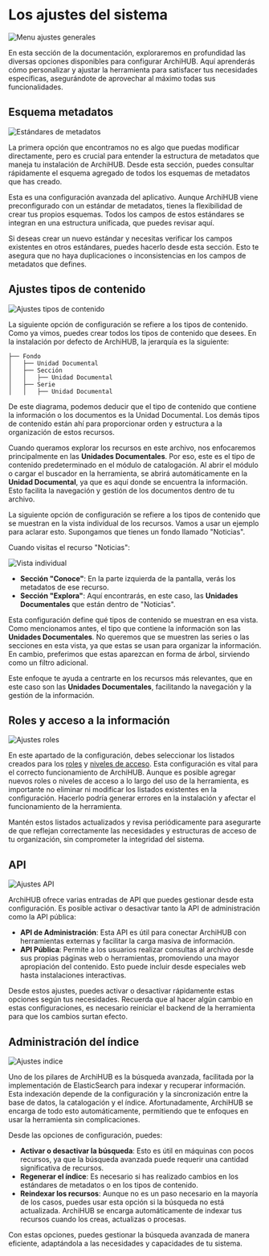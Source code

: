 # Los ajustes del sistema

![Menu ajustes generales](/imagenes/menu_ajustes.gif)

En esta sección de la documentación, exploraremos en profundidad las diversas opciones disponibles para configurar ArchiHUB. Aquí aprenderás cómo personalizar y ajustar la herramienta para satisfacer tus necesidades específicas, asegurándote de aprovechar al máximo todas sus funcionalidades.

## Esquema metadatos

![Estándares de metadatos](/imagenes/estandares.png)

La primera opción que encontramos no es algo que puedas modificar directamente, pero es crucial para entender la estructura de metadatos que maneja tu instalación de ArchiHUB. Desde esta sección, puedes consultar rápidamente el esquema agregado de todos los esquemas de metadatos que has creado.

Esta es una configuración avanzada del aplicativo. Aunque ArchiHUB viene preconfigurado con un estándar de metadatos, tienes la flexibilidad de crear tus propios esquemas. Todos los campos de estos estándares se integran en una estructura unificada, que puedes revisar aquí.

Si deseas crear un nuevo estándar y necesitas verificar los campos existentes en otros estándares, puedes hacerlo desde esta sección. Esto te asegura que no haya duplicaciones o inconsistencias en los campos de metadatos que defines.

## Ajustes tipos de contenido

![Ajustes tipos de contenido](/imagenes/ajustes_tipos.png)

La siguiente opción de configuración se refiere a los tipos de contenido. Como ya vimos, puedes crear todos los tipos de contenido que desees. En la instalación por defecto de ArchiHUB, la jerarquía es la siguiente:

 ```
├── Fondo
│   ├── Unidad Documental
│   ├── Sección
│   │   ├── Unidad Documental
│   ├── Serie
│   │   ├── Unidad Documental
 ```

De este diagrama, podemos deducir que el tipo de contenido que contiene la información o los documentos es la Unidad Documental. Los demás tipos de contenido están ahí para proporcionar orden y estructura a la organización de estos recursos.

Cuando queramos explorar los recursos en este archivo, nos enfocaremos principalmente en las __Unidades Documentales__. Por eso, este es el tipo de contenido predeterminado en el módulo de catalogación. Al abrir el módulo o cargar el buscador en la herramienta, se abrirá automáticamente en la __Unidad Documental__, ya que es aquí donde se encuentra la información. Esto facilita la navegación y gestión de los documentos dentro de tu archivo.

La siguiente opción de configuración se refiere a los tipos de contenido que se muestran en la vista individual de los recursos. Vamos a usar un ejemplo para aclarar esto. Supongamos que tienes un fondo llamado "Noticias".

Cuando visitas el recurso "Noticias":

![Vista individual](/imagenes/vista_individual.png)

- __Sección "Conoce"__: En la parte izquierda de la pantalla, verás los metadatos de ese recurso.
- __Sección "Explora"__: Aquí encontrarás, en este caso, las __Unidades Documentales__ que están dentro de "Noticias".

Esta configuración define qué tipos de contenido se muestran en esa vista. Como mencionamos antes, el tipo que contiene la información son las __Unidades Documentales__. No queremos que se muestren las series o las secciones en esta vista, ya que estas se usan para organizar la información. En cambio, preferimos que estas aparezcan en forma de árbol, sirviendo como un filtro adicional.

Este enfoque te ayuda a centrarte en los recursos más relevantes, que en este caso son las __Unidades Documentales__, facilitando la navegación y la gestión de la información.

## Roles y acceso a la información

![Ajustes roles](/imagenes/ajustes_roles.png)

En este apartado de la configuración, debes seleccionar los listados creados para los [roles](roles.md) y [niveles de acceso](acceso.md). Esta configuración es vital para el correcto funcionamiento de ArchiHUB. Aunque es posible agregar nuevos roles o niveles de acceso a lo largo del uso de la herramienta, es importante no eliminar ni modificar los listados existentes en la configuración. Hacerlo podría generar errores en la instalación y afectar el funcionamiento de la herramienta.

Mantén estos listados actualizados y revisa periódicamente para asegurarte de que reflejan correctamente las necesidades y estructuras de acceso de tu organización, sin comprometer la integridad del sistema.

## API

![Ajustes API](/imagenes/ajustes_api.png)

ArchiHUB ofrece varias entradas de API que puedes gestionar desde esta configuración. Es posible activar o desactivar tanto la API de administración como la API pública:

- __API de Administración__: Esta API es útil para conectar ArchiHUB con herramientas externas y facilitar la carga masiva de información.
- __API Pública__: Permite a los usuarios realizar consultas al archivo desde sus propias páginas web o herramientas, promoviendo una mayor apropiación del contenido. Esto puede incluir desde especiales web hasta instalaciones interactivas.

Desde estos ajustes, puedes activar o desactivar rápidamente estas opciones según tus necesidades. Recuerda que al hacer algún cambio en estas configuraciones, es necesario reiniciar el backend de la herramienta para que los cambios surtan efecto.

## Administración del índice

![Ajustes indice](/imagenes/ajustes_indice.png)

Uno de los pilares de ArchiHUB es la búsqueda avanzada, facilitada por la implementación de ElasticSearch para indexar y recuperar información. Esta indexación depende de la configuración y la sincronización entre la base de datos, la catalogación y el índice. Afortunadamente, ArchiHUB se encarga de todo esto automáticamente, permitiendo que te enfoques en usar la herramienta sin complicaciones.

Desde las opciones de configuración, puedes:

- __Activar o desactivar la búsqueda__: Esto es útil en máquinas con pocos recursos, ya que la búsqueda avanzada puede requerir una cantidad significativa de recursos.
- __Regenerar el índice__: Es necesario si has realizado cambios en los estándares de metadatos o en los tipos de contenido.
- __Reindexar los recursos__: Aunque no es un paso necesario en la mayoría de los casos, puedes usar esta opción si la búsqueda no está actualizada. ArchiHUB se encarga automáticamente de indexar tus recursos cuando los creas, actualizas o procesas.

Con estas opciones, puedes gestionar la búsqueda avanzada de manera eficiente, adaptándola a las necesidades y capacidades de tu sistema.